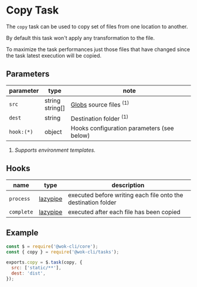 # Copy Task

The `copy` task can be used to copy set of files from one location to another.

By default this task won't apply any transformation to the file.

To maximize the task performances just those files that have changed since the task latest execution will be copied.

## Parameters

| parameter  | type               | note                                       |
| ---------- | ------------------ | ------------------------------------------ |
| `src`      | string<br>string[] | [Globs][1] source files <sup>(1)</sup>     |
| `dest`     | string             | Destination folder <sup>(1)</sup>          |
| `hook:(*)` | object             | Hooks configuration parameters (see below) |

1. _Supports environment templates._

[1]: https://gulpjs.com/docs/en/api/concepts#globs

## Hooks

| name       | type          | description                                                   |
| ---------- | ------------- | ------------------------------------------------------------- |
| `process`  | [lazypipe][2] | executed before writing each file onto the destination folder |
| `complete` | [lazypipe][2] | executed after each file has been copied                      |

[2]: https://github.com/OverZealous/lazypipe

## Example

```js
const $ = require('@wok-cli/core');
const { copy } = require('@wok-cli/tasks');

exports.copy = $.task(copy, {
  src: ['static/**'],
  dest: 'dist',
});
```
